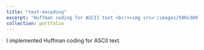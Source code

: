 ```yaml
---
title: "text-encoding"
excerpt: "Huffman coding for ASCII text <br/><img src='/images/500x300.png'>"
collection: portfolio
---
```


I implemented Huffman coding for ASCII text.

